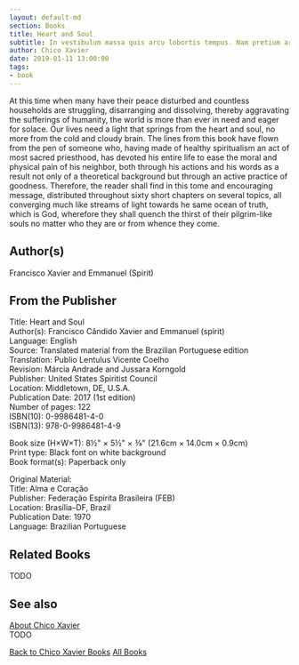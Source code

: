 ```yaml
---
layout: default-md
section: Books
title: Heart and Soul
subtitle: In vestibulum massa quis arcu lobortis tempus. Nam pretium arcu in odio vulputate luctus.
author: Chico Xavier
date: 2019-01-11 13:00:00
tags: 
- book
---
```


At this time when many have their peace disturbed and countless households are struggling, disarranging and dissolving, thereby aggravating the sufferings of humanity, the world is more than ever in need and eager for solace. Our lives need a light that springs from the heart and soul, no more from the cold and cloudy brain. The lines from this book have flown from the pen of someone who, having made of healthy spiritualism an act of most sacred priesthood, has devoted his entire life to ease the moral and physical pain of his neighbor, both through his actions and his words as a result not only of a theoretical background but through an active practice of goodness. Therefore, the reader shall find in this tome and encouraging message, distributed throughout sixty short chapters on several topics, all converging much like streams of light towards he same ocean of truth, which is God, wherefore they shall quench the thirst of their pilgrim-like souls no matter who they are or from whence they come.

## Author(s)
Francisco Xavier and Emmanuel (Spirit)

## From the Publisher
Title: 	Heart and Soul  
Author(s): 	Francisco Cândido Xavier and Emmanuel (spirit)  
Language: 	English  
Source: 	Translated material from the Brazilian Portuguese edition  
Translation: 	Publio Lentulus Vicente Coelho  
Revision: 	Márcia Andrade and Jussara Korngold  
Publisher: 	United States Spiritist Council  
Location: 	Middletown, DE, U.S.A.  
Publication Date: 	2017 (1st edition)  
Number of pages: 	122  
ISBN(10): 	0-9986481-4-0  
ISBN(13): 	978-0-9986481-4-9  
	  
	  
Book size (H×W×T): 	8½" × 5½" × ⅜" (21.6cm × 14.0cm × 0.9cm)  
Print type: 	Black font on white background  
Book format(s): 	Paperback only  
  
   
Original Material:  
Title: 	Alma e Coração  
Publisher: 	Federação Espírita Brasileira (FEB)  
Location: 	Brasília–DF, Brazil  
Publication Date: 	1970  
Language: 	Brazilian Portuguese  

## Related Books
TODO

## See also
[About Chico Xavier](/profile/chico-xavier)  
TODO


<a href="/books/chico-xavier" class="button">Back to Chico Xavier Books</a>
<a href="/books" class="button">All Books</a>

